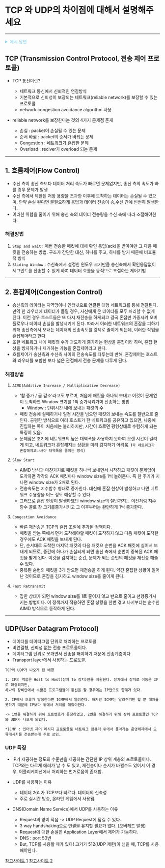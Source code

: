 # TCP 와 UDP의 차이점에 대해서 설명해주세요

---

<details><summary style="color:skyblue">예시 답변</summary>
<p>

- TCP는 연결 지향형 프로토콜이고 UDP는 데이터를 데이터그램 단위로 전송하는 프로토콜 입니다.
- TCP는 가상회선을 만들어 신뢰성을 보장하도록(흐름 제어, 혼잡제어, 오류 제어) 하는 프로토콜로, 따로 신뢰성을 보장하기 위한 절차가 없는 UDP에 비해 속도가 느린편입니다.
- TCP는 그래서 파일 전송과 같은 신뢰성이 중요한 서비스에 사용되고, UDP는 스트리밍, RTP와 같이 연속성이 더 중요한 서비스에 사용됩니다.
- +)하지만 UDP도 신뢰성을 UDP 자체에서 보장하지 않는 것 뿐이지, 개발자가 직접 신뢰성을 보장하도록 할 수 있습니다.
- 그래서 http/3는 QUIC라는 프로토콜을 기반으로 하는데 QUIC는 UDP를 기반으로 합니다.
- 즉, UDP 자체는 신뢰성을 보장하지 않지만, 추가적인 정의를 통해 신뢰성을 보장받을 수 있습니다.

</p>
</details>

## TCP (Transmission Control Protocol, 전송 제어 프로토콜)

- TCP 통신이란?

  - 네트워크 통신에서 신뢰적인 연결방식
  - 기본적으로 신뢰성이 보장되는 네트워크(reliable network)를 보장할 수 있는 프로토콜
  - network congestion avoidance algorithm 사용

- reliable network를 보장한다는 것의 4가지 문제점 존재
  - 손실 : packet이 손실될 수 있는 문제
  - 순서 바뀜 : packet의 순서가 바뀌는 문제
  - Congestion : 네트워크가 혼잡한 문제
  - Overload : reciver가 overload 되는 문제

---

## 1. 흐름제어(Flow Control)

- 수신 측이 송신 측보다 데이터 처리 속도가 빠르면 문제없지만, 송신 측의 속도가 빠를 경우 문제가 발생
- 수신 측에서 제한된 저장 용량을 초과한 이후에 도착하는 데이터는 손실될 수 있으며, 만약 손실 된다면 불필요하게 응답과 데이터 전송이 송,수신 간에 빈번히 발생한다.
- 이러한 위험을 줄이기 위해 송신 측의 데이터 전송량을 수신 측에 따라 조절해야한다.

### 해결방법

1. `Stop and wait` : 매번 전송한 패킷에 대해 확인 응답(ack)을 받아야만 그 다음 패킷을 전송하는 방법. 구조가 간단한 대신, 하나를 주고, 하나를 받기 때문에 비효율적 방식
2. `Sliding Window` : 수신측에서 설정한 윈도우 크기만큼 송신측에서 확인응답없이 세그먼트를 전송할 수 있게 하여 데이터 흐름을 동적으로 조절하는 제어기법

---

## 2. 혼잡제어(Congestion Control)

- 송신측의 데이터는 지역망이나 인터넷으로 연결된 대형 네트워크를 통해 전달된다. 만약 한 라우터에 데이터가 몰릴 경우, 자신에게 온 데이터를 모두 처리할 수 없게 된다. 이런 경우 호스트들은 또 다시 재전송을 하게되고 결국 혼잡만 가중시켜 오버플로우나 데이터 손실을 발생시키게 된다. 따라서 이러한 네트워크의 혼잡을 피하기 위해 송신측에서 보내는 데이터의 전송속도를 강제로 줄이게 되는데, 이러한 작업을 혼잡제어라고 한다.
- 또한 네트워크 내에 패킷의 수가 과도하게 증가하는 현상을 혼잡이라 하며, 혼잡 현상을 방지하거나 제거하는 기능을 혼잡제어라고 한다.
- 흐름제어가 송신측과 수신측 사이의 전송속도를 다루는데 반해, 혼잡제어는 호스트와 라우터를 포함한 보다 넓은 관점에서 전송 문제를 다루게 된다.

### 해결방법

1. `AIMD(Additive Increase / Multiplicative Decrease)`

   - '합 증가 / 곱 갑소'라고도 부르며, 처음에 패킷을 하나씩 보내고 이것이 문제없이 도착하면 Window 크기를 1씩 증가시켜가며 전송하는 방법.
     - Window : 단위시간 내에 보내는 패킷의 수
   - 패킷 전송에 실패하거나 일정 시간을 넘으면 패킷의 보내는 속도를 절반으로 줄인다. 공평한 방식으로 여러 호스트가 한 네트워크를 공유하고 있으면, 나중에 진입하는 쪽이 처음에는 불리하지만, 시간이 흐르면 평형상태로 수렴하게 되는 특징이 있음.
   - 문제점은 초기에 네트워크의 높은 대역폭을 사용하지 못하여 오랜 시간이 걸리게 되고, 네트워크가 혼잡해지는 상황을 미리 감지하기 어려움. (`즉 네트워크가 혼잡해지고나서야 대역폭을 줄이는 방식`)

2. `Slow Start`

   - AIMD 방식과 마찬가지로 패킷을 하나씩 보내면서 시작하고 패킷이 문제없이 도착하면 각각의 ACK 패킷마다 window size를 1씩 늘려준다. 즉 한 주기가 지나면 window size가 2배로 된다.
   - 전송속도는 지수함수 형태로 증가한다. 대신에 혼잡 현상이 발생하고 나면 네트워크 수용량을 어느 정도 예상할 수 있다.
   - 그러므로 혼잡 현상이 발생하였던 window size의 절반까지는 이전처럼 지수 함수 꼴로 창 크기를증가시키고 그 이후부터는 완만하게 1씩 증가한다.

3. `Congestion Avoidance`

   - 빠른 재전송은 TCP의 혼잡 조절에 추가된 정책이다.
   - 패킷을 받는 쪽에서 먼저 도착해야할 패킷이 도착하지 않고 다음 패킷이 도착한 경우에도 ACK 패킷을 보내게 된다.
   - 단, 순서대로 도착한 마지막 패킷의 다음 패킷으 순번을 ACK 패킷에 실어서 보내게 되므로, 중간에 하나가 손실되게 되면 송신 측에서 순번이 중복된 ACK 패킷을 받게 된다. 이것을 김지하는 순간, 문제가 되는 순번의 패킷을 재전송 해줄 수 있다.
   - 중복된 순번의 패킷을 3개 받으면 재전송을 하게 된다. 약간 혼잡한 상황이 일어난 것이므로 혼잡을 김지하고 window size를 줄이게 된다.

4. `Fast Retransmit`

   - 잡한 상태가 되면 window size를 1로 줄이지 않고 반으로 줄이고 선형증가시키는 방법이다. 이 정책까지 적용하면 혼잡 상황을 한번 겪고 나서부터는 순수한 AIMD 방식으로 동작하게 된다.

---

## UDP(User Datagram Protocol)

- 데이터를 데이터그램 단위로 처리하는 프로토콜
- 비연결형, 신뢰성 없는 전송 프로토콜이다.
- 데이터그램 단위로 쪼개면서 전송을 해야하기 때문에 전송계층이다.
- Transport layer에서 사용하는 프로토콜.

```
TCP와 UDP가 나오게 된 배경

1. IP의 역할은 Host to Host(장치 to 장치)만을 지원한다. 장치에서 장치로 이동은 IP로 해결되지만,
하나의 장비안에서 수많은 프로그램들이 통신을 할 경우에는 IP만으로 한계가 있다.

2. IP에서 오류가 발생한다면 ICMP에서 알려준다. 하지만 ICMP는 알려주기만 할 뿐 대처를 못하기 때문에 IP보다 위에서 처리를 해줘야한다.

-> 1번을 해결하기 위해 포트번호가 등장하였고, 2번을 해결하기 위해 상위 프로토콜인 TCP와 UDP가 나오게 되었다.

*ICMP : 인터넷 제어 메시지 프로토콜로 네트워크 컴퓨터 위에서 돌아가는 운영체제에서 오류메시지를 전송받는데 주로 쓰임.

```

### UDP 특징

- IP가 제공하는 정도의 수준만을 제공하는 간단한 IP 상위 계층의 프로토콜이다. TCP와는 다르게 에러가 날 수 도 있고, 재전송이나 순서가 바뀔수도 있어서 이 경우, 어플리케이션에서 처리하는 번거로움이 존재함.

- UDP를 사용하는 이유

  - 데이터 처리가 TCP보다 빠르다. 데이터의 신속성
  - 주로 실시간 방송, 온라인 게엠에서 사용됌.

- DNS(Domain Name Service)에서 UDP를 사용하는 이유
  - Request의 양이 작음 -> UDP Request에 담길 수 있다.
  - 3 way handshaking으로 연결을 유지할 필요가 없다. (오버헤드 발생)
  - Request에 대한 손실은 Application Layer에서 제어가 가능하다.
  - DNS : port 53번
  - But, TCP를 사용할 때가 있다! 크기가 512(UDP 제한)이 넘을 때, TCP를 사용해야한다.

[참고사이트 1](https://github.com/gyoogle/tech-interview-for-developer)
[참고사이트 2](https://github.com/GimunLee/tech-refrigerator)
